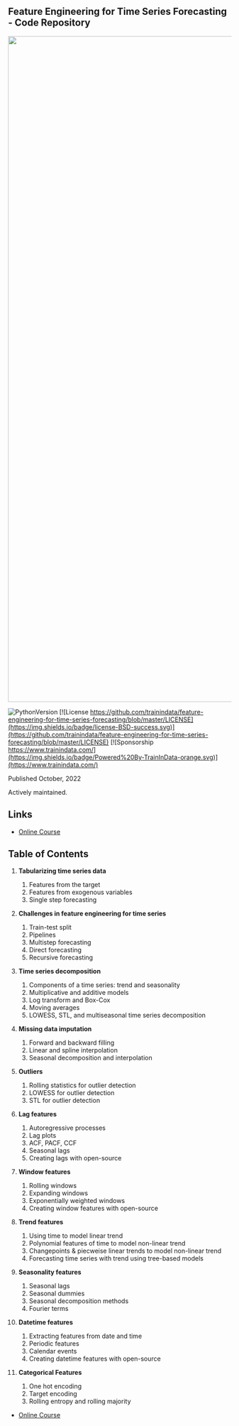 ﻿## Feature Engineering for Time Series Forecasting - Code Repository

[<img src="images/FETSF_banner.png" width="1500">](https://www.trainindata.com/p/feature-engineering-for-forecasting)


![PythonVersion](https://img.shields.io/badge/python-3.8%20%7C%203.9%20%7C%203.10-success)
[![License https://github.com/trainindata/feature-engineering-for-time-series-forecasting/blob/master/LICENSE](https://img.shields.io/badge/license-BSD-success.svg)](https://github.com/trainindata/feature-engineering-for-time-series-forecasting/blob/master/LICENSE)
[![Sponsorship https://www.trainindata.com/](https://img.shields.io/badge/Powered%20By-TrainInData-orange.svg)](https://www.trainindata.com/)

Published October, 2022

Actively maintained.

## Links

- [Online Course](https://www.trainindata.com/p/feature-engineering-for-forecasting)


## Table of Contents

1. **Tabularizing time series data**
	1. Features from the target
	2. Features from exogenous variables
	3. Single step forecasting

2. **Challenges in feature engineering for time series**
	1. Train-test split
	2. Pipelines
	3. Multistep forecasting
	4. Direct forecasting
	5. Recursive forecasting
	
3. **Time series decomposition**
	1. Components of a time series: trend and seasonality
	2. Multiplicative and additive models
	3. Log transform and Box-Cox
	4. Moving averages
	5. LOWESS, STL, and multiseasonal time series decomposition

4. **Missing data imputation**
	1. Forward and backward filling
	2. Linear and spline interpolation
	3. Seasonal decomposition and interpolation

5. **Outliers**
	1. Rolling statistics for outlier detection
	2. LOWESS for outlier detection
	3. STL for outlier detection

6. **Lag features**
	1. Autoregressive processes
	2. Lag plots
	3. ACF, PACF, CCF
	4. Seasonal lags
	4. Creating lags with open-source

7. **Window features**
	1. Rolling windows
	2. Expanding windows
	3. Exponentially weighted windows
	4. Creating window features with open-source

8. **Trend features**
	1. Using time to model linear trend
    2. Polynomial features of time to model non-linear trend
	3. Changepoints & piecweise linear trends to model non-linear trend
	4. Forecasting time series with trend using tree-based models

9. **Seasonality features**
	1. Seasonal lags
	2. Seasonal dummies
	3. Seasonal decomposition methods
	4. Fourier terms

10. **Datetime features**
	1. Extracting features from date and time
	2. Periodic features
	3. Calendar events
	4. Creating datetime features with open-source

11. **Categorical Features**
	1. One hot encoding
	2. Target encoding
	3. Rolling entropy and rolling majority


- [Online Course](https://www.trainindata.com/p/feature-engineering-for-forecasting)
